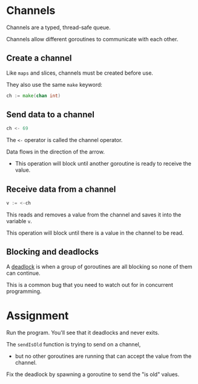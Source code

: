 # Channels

Channels are a typed, thread-safe queue.

Channels allow different goroutines to communicate with each other.

## Create a channel

Like `maps` and slices, channels must be created before use.

They also use the same `make` keyword:

```go
ch := make(chan int)
```

## Send data to a channel

```go
ch <- 69
```

The `<-` operator is called the channel operator.

Data flows in the direction of the arrow.

- This operation will block until another goroutine is ready to receive the value.

## Receive data from a channel

```go
v := <-ch
```

This reads and removes a value from the channel and saves it into the variable `v`.

This operation will block until there is a value in the channel to be read.

## Blocking and deadlocks

A [deadlock](https://yourbasic.org/golang/detect-deadlock/#:~:text=yourbasic.org%2Fgolang,look%20at%20this%20simple%20example.) is when a group of goroutines are all blocking so none of them can continue.

This is a common bug that you need to watch out for in concurrent programming.

# Assignment

Run the program.
You'll see that it deadlocks and never exits.

The `sendIsOld` function is trying to send on a channel,

- but no other goroutines are running that can accept the value from the channel.

Fix the deadlock by spawning a goroutine to send the "is old" values.
